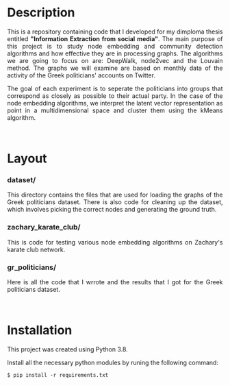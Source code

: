 <h1>Description</h1>
<p style="text-align: justify">This is a repository containing code that I developed for my dimploma thesis entitled <b>"Information Extraction from social media"</b>. The main purpose of this project is to study node embedding and community detection algorithms and how effective they are in processing graphs. The algorithms we are going to focus on are: DeepWalk, node2vec and the Louvain method. The graphs we will examine are based on monthly data of the activity of the Greek politicians' accounts on Twitter.</p>

<p style="text-align: justify">The goal of each experiment is to seperate the politicians into groups that correspond as closely as possible to their actual party. In the case of the node embedding algorithms, we interpret the latent vector representation as point in a multidimensional space and cluster them using the kMeans algorithm.</p>


<br/>


<h1>Layout</h1>

<h3><b>dataset/</b></h3>
<p style="text-align: justify">This directory contains the files that are used for loading the graphs of the Greek politicians dataset. There is also code for cleaning up the dataset, which involves picking the correct nodes and generating the ground truth.</p>

<h3><b>zachary_karate_club/</b></h3>
<p style="text-align: justify">This is code for testing various node embedding algorithms on Zachary's karate club network.</p>

<h3><b>gr_politicians/</b></h3>
<p style="text-align: justify">Here is all the code that I wrrote and the results that I got for the Greek politicians dataset.</p>


<br/>


<h1>Installation</h1>
<p>This project was created using Python 3.8. </p>
<p>Install all the necessary python modules by runing the following command:</p>

```
$ pip install -r requirements.txt
```